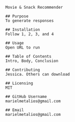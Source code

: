 
    Movie & Snack Recommender

    ## Purpose
    To generate responses

    ## Installation
    Follow 1, 2, 3, and 4

    ## Usage
    Open URL to run

    ## Table of Contents
    Intro, Body, Conclusion

    ## Contributing
    Jessica. Others can download

    ## Licensing
    MIT

    ## GitHub Username
    marielmetalios@gmail.com

    ## Email
    marielmetalios@gmail.com
